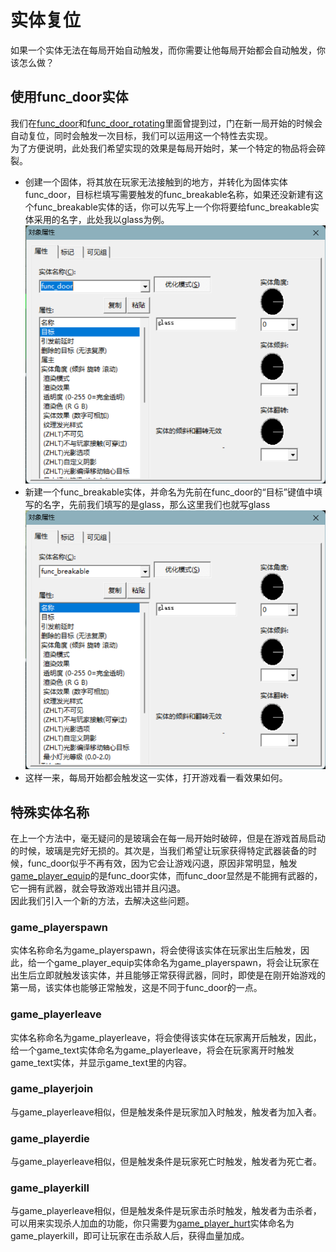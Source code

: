 # 实体复位
如果一个实体无法在每局开始自动触发，而你需要让他每局开始都会自动触发，你该怎么做？
## 使用func_door实体
我们在[func_door](func_door.md)和[func_door_rotating](func_door_rotating.md)里面曾提到过，门在新一局开始的时候会自动复位，同时会触发一次目标，我们可以运用这一个特性去实现。
<br>为了方便说明，此处我们希望实现的效果是每局开始时，某一个特定的物品将会碎裂。
- 创建一个固体，将其放在玩家无法接触到的地方，并转化为固体实体func_door，目标栏填写需要触发的func_breakable名称，如果还没新建有这个func_breakable实体的话，你可以先写上一个你将要给func_breakable实体采用的名字，此处我以glass为例。
![](../../images/reset_door_setup.png)
- 新建一个func_breakable实体，并命名为先前在func_door的“目标”键值中填写的名字，先前我们填写的是glass，那么这里我们也就写glass
![](../../images/reset_breakable_setup.png)
- 这样一来，每局开始都会触发这一实体，打开游戏看一看效果如何。

## 特殊实体名称
在上一个方法中，毫无疑问的是玻璃会在每一局开始时破碎，但是在游戏首局启动的时候，玻璃是完好无损的。其次是，当我们希望让玩家获得特定武器装备的时候，func_door似乎不再有效，因为它会让游戏闪退，原因非常明显，触发[game_player_equip](game_player_equip.md)的是func_door实体，而func_door显然是不能拥有武器的，它一拥有武器，就会导致游戏出错并且闪退。
<br>因此我们引入一个新的方法，去解决这些问题。
### **game_playerspawn**
实体名称命名为game_playerspawn，将会使得该实体在玩家出生后触发，因此，给一个game_player_equip实体命名为game_playerspawn，将会让玩家在出生后立即就触发该实体，并且能够正常获得武器，同时，即使是在刚开始游戏的第一局，该实体也能够正常触发，这是不同于func_door的一点。
### **game_playerleave**
实体名称命名为game_playerleave，将会使得该实体在玩家离开后触发，因此，给一个game_text实体命名为game_playerleave，将会在玩家离开时触发game_text实体，并显示game_text里的内容。
### **game_playerjoin**
与game_playerleave相似，但是触发条件是玩家加入时触发，触发者为加入者。
### **game_playerdie**
与game_playerleave相似，但是触发条件是玩家死亡时触发，触发者为死亡者。
### **game_playerkill**
与game_playerleave相似，但是触发条件是玩家击杀时触发，触发者为击杀者，可以用来实现杀人加血的功能，你只需要为[game_player_hurt](game_player_hurt.md)实体命名为game_playerkill，即可让玩家在击杀敌人后，获得血量加成。